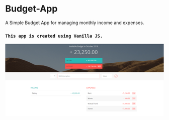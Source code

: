 # Budget-App
A Simple Budget App for managing monthly income and expenses.

### `This app is created using Vanilla JS.`


![alt text](Budgety.PNG)
